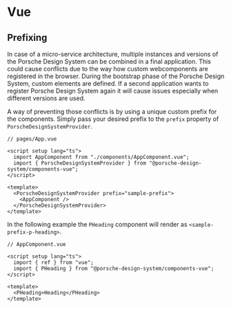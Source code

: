 # Vue

<TableOfContents></TableOfContents>

## Prefixing

In case of a micro-service architecture, multiple instances and versions of the Porsche Design System can be combined in
a final application. This could cause conflicts due to the way how custom webcomponents are registered in the browser.
During the bootstrap phase of the Porsche Design System, custom elements are defined. If a second application wants to
register Porsche Design System again it will cause issues especially when different versions are used.

A way of preventing those conflicts is by using a unique custom prefix for the components. Simply pass your desired
prefix to the `prefix` property of `PorscheDesignSystemProvider`.

```tsx
// pages/App.vue

<script setup lang="ts">
  import AppComponent from "./components/AppComponent.vue";
  import { PorscheDesignSystemProvider } from "@porsche-design-system/components-vue";
</script>

<template>
  <PorscheDesignSystemProvider prefix="sample-prefix">
    <AppComponent />
  </PorscheDesignSystemProvider>
</template>
```

In the following example the `PHeading` component will render as `<sample-prefix-p-heading>`.

```tsx
// AppComponent.vue

<script setup lang="ts">
  import { ref } from "vue";
  import { PHeading } from "@porsche-design-system/components-vue";
</script>

<template>
  <PHeading>Heading</PHeading>
</template>
```
